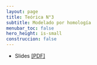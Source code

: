 ```yaml
---
layout: page
title: Teórica N°3
subtitle: Modelado por homología
menubar_toc: false
hero_height: is-small
construccion: false
---
```


- Slides [[PDF]](https://drive.google.com/file/d/17AS1dJHTmPfJEgiG5pTmnqOWePfGCbEy/view?usp=drive_link)

<!-- 
- Recording [[Parte 1 - MP4]](https://drive.google.com/file/d/1kiBFUxsHmOadF3GZo6hW34lmHxSLf51x/view?usp=sharing)
- Recording [[Parte 2 - MP4]](https://drive.google.com/file/d/1MmDQ_PIva_xyEJpQDOTWKB-HG7LyDBve/view?usp=sharing)
-->

